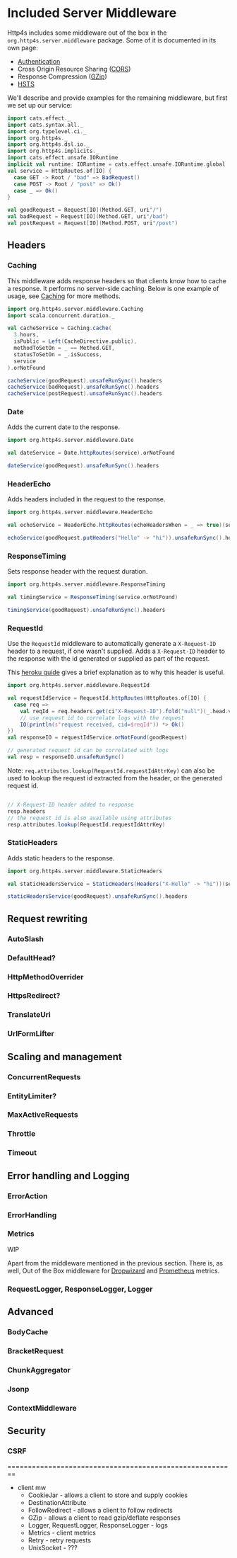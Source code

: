 # Included Server Middleware

Http4s includes some middleware out of the box in the `org.http4s.server.middleware`
package. Some of it is documented in its own page:

* [Authentication]
* Cross Origin Resource Sharing ([CORS])
* Response Compression ([GZip])
* [HSTS]

We'll describe and provide examples for the remaining middleware, but first we set up our service:
```scala mdoc:silent
import cats.effect._
import cats.syntax.all._
import org.typelevel.ci._
import org.http4s._
import org.http4s.dsl.io._
import org.http4s.implicits._
import cats.effect.unsafe.IORuntime
implicit val runtime: IORuntime = cats.effect.unsafe.IORuntime.global
val service = HttpRoutes.of[IO] {
  case GET -> Root / "bad" => BadRequest()
  case POST -> Root / "post" => Ok()
  case _ => Ok()
}

val goodRequest = Request[IO](Method.GET, uri"/")
val badRequest = Request[IO](Method.GET, uri"/bad")
val postRequest = Request[IO](Method.POST, uri"/post")
```

## Headers

### Caching
This middleware adds response headers so that clients know how to cache a response. It performs no server-side caching.
Below is one example of usage, see [Caching] for more methods.

```scala mdoc:silent
import org.http4s.server.middleware.Caching
import scala.concurrent.duration._

val cacheService = Caching.cache(
  3.hours,
  isPublic = Left(CacheDirective.public),
  methodToSetOn = _ == Method.GET,
  statusToSetOn = _.isSuccess,
  service
).orNotFound

```
```scala mdoc
cacheService(goodRequest).unsafeRunSync().headers
cacheService(badRequest).unsafeRunSync().headers
cacheService(postRequest).unsafeRunSync().headers
```

### Date
Adds the current date to the response.

```scala mdoc:silent
import org.http4s.server.middleware.Date

val dateService = Date.httpRoutes(service).orNotFound
```
```scala mdoc
dateService(goodRequest).unsafeRunSync().headers
```

### HeaderEcho
Adds headers included in the request to the response.

```scala mdoc:silent
import org.http4s.server.middleware.HeaderEcho

val echoService = HeaderEcho.httpRoutes(echoHeadersWhen = _ => true)(service).orNotFound
```
```scala mdoc
echoService(goodRequest.putHeaders("Hello" -> "hi")).unsafeRunSync().headers
```

### ResponseTiming

Sets response header with the request duration.

```scala mdoc:silent
import org.http4s.server.middleware.ResponseTiming

val timingService = ResponseTiming(service.orNotFound)
```
```scala mdoc
timingService(goodRequest).unsafeRunSync().headers
```

### RequestId

Use the `RequestId` middleware to automatically generate a `X-Request-ID` header to a request,
if one wasn't supplied. Adds a `X-Request-ID` header to the response with the id generated
or supplied as part of the request.

This [heroku guide](https://devcenter.heroku.com/articles/http-request-id) gives a brief explanation
as to why this header is useful.

```scala mdoc:silent
import org.http4s.server.middleware.RequestId

val requestIdService = RequestId.httpRoutes(HttpRoutes.of[IO] {
  case req =>
    val reqId = req.headers.get(ci"X-Request-ID").fold("null")(_.head.value)
    // use request id to correlate logs with the request
    IO(println(s"request received, cid=$reqId")) *> Ok()
})
val responseIO = requestIdService.orNotFound(goodRequest)

// generated request id can be correlated with logs
val resp = responseIO.unsafeRunSync()
```

Note: `req.attributes.lookup(RequestId.requestIdAttrKey)` can also be used to lookup the request id
extracted from the header, or the generated request id.

```scala mdoc

// X-Request-ID header added to response
resp.headers
// the request id is also available using attributes
resp.attributes.lookup(RequestId.requestIdAttrKey)
```

### StaticHeaders

Adds static headers to the response.

```scala mdoc:silent
import org.http4s.server.middleware.StaticHeaders

val staticHeadersService = StaticHeaders(Headers("X-Hello" -> "hi"))(service).orNotFound
```
```scala mdoc
staticHeadersService(goodRequest).unsafeRunSync().headers
```

## Request rewriting
### AutoSlash
### DefaultHead?
### HttpMethodOverrider
### HttpsRedirect?
### TranslateUri
### UrlFormLifter


## Scaling and management
### ConcurrentRequests
### EntityLimiter?
### MaxActiveRequests
### Throttle
### Timeout

## Error handling and Logging
### ErrorAction
### ErrorHandling
### Metrics
WIP

Apart from the middleware mentioned in the previous section. There is, as well,
Out of the Box middleware for [Dropwizard](https://http4s.github.io/http4s-dropwizard-metrics/) and [Prometheus](https://http4s.github.io/http4s-prometheus-metrics/) metrics.


### RequestLogger, ResponseLogger, Logger

## Advanced
### BodyCache
### BracketRequest
### ChunkAggregator
### Jsonp
### ContextMiddleware

## Security
### CSRF

========================================================

* client mw
  * CookieJar - allows a client to store and supply cookies
  * DestinationAttribute
  * FollowRedirect - allows a client to follow redirects
  * GZip - allows a client to read gzip/deflate responses
  * Logger, RequestLogger, ResponseLogger - logs
  * Metrics - client metrics
  * Retry - retry requests
  * UnixSocket - ???

[service]: service.md
[dsl]: dsl.md
[Authentication]: auth.md
[CORS]: cors.md
[GZip]: gzip.md
[HSTS]: hsts.md
[Service Timeout]: @API_URL@/org/http4s/server/middleware/Timeout$
[Jsonp]: @API_URL@/org/http4s/server/middleware/Jsonp$
[Virtual Host]: @API_URL@/org/http4s/server/middleware/VirtualHost$
[Metrics]: @API_URL@/org/http4s/server/middleware/Metrics$
[`X-Request-ID` header]: @API_URL@/org/http4s/server/middleware/RequestId$
[Caching]: @API_URL@org/http4s/server/middleware/Caching$.html
